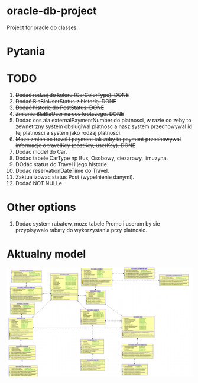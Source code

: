 # oracle-db-project
Project for oracle db classes.

# Pytania


# TODO
1. ~~Dodać rodzaj do koloru (CarColorType). DONE~~
2. ~~Dodać BlaBlaUserStatus z historią. DONE~~
3. ~~Dodać historię do PostStatus. DONE~~
4. ~~Zmienic BlaBlaUser na cos krotszego. DONE~~
5. Dodac cos ala externalPaymentNumber do platnosci, w razie co zeby to zewnetrzny system obslugiwal platnosc a nasz system przechowywal id tej platnosci a system jako rodzaj platnosci.
6. ~~Moze zmieniec travel i payment tak zeby to payment przechowywal informacje o travelKey (postKey, userKey). DONE~~
7. Dodac model do Car.
8. Dodac tabele CarType np Bus, Osobowy, ciezarowy, limuzyna.
9.  DOdac status do Travel i jego historie.
10. Dodac reservationDateTime do Travel.
11. Zaktualizowac status Post (wypelnienie danymi).
12. Dodać NOT NULLe
# Other options
1. Dodac system rabatow, moze tabele Promo i userom by sie przypisywalo rabaty do wykorzystania przy platnosic.
# Aktualny model
![alt text](model.png "Model")
